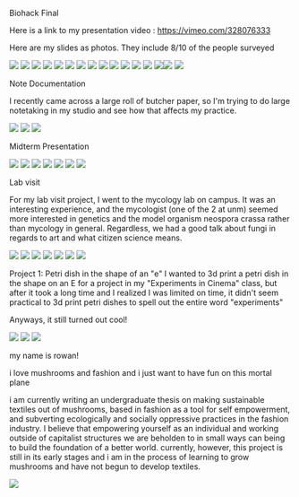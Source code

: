 Biohack Final

Here is a link to my presentation video : https://vimeo.com/328076333

Here are my slides as photos. They include 8/10 of the people surveyed


<img src="tear1.JPG"> <img src="tear2.JPG"> <img src="tear3.JPG"> <img src="tear4.JPG"> <img src="tear5.JPG"> <img src="tear6.JPG"> <img src="tear7.JPG"> <img src="tear8.JPG"> <img src="tear9.JPG"> <img src="tear91.JPG"> <img src="tear92.JPG"> <img src="tear93.JPG"> <img src="tear94.JPG"> <img src="tear95.JPG"><img src="tear96.JPG"> <img src="tear97.JPG"> 

Note Documentation


I recently came across a large roll of butcher paper, so I'm trying to do large notetaking in my studio and see how that affects my practice.

<img src="wall1.jpg"> <img src="wall2.jpg"> <img src="wall3.jpg">


Midterm Presentation

<img src="pSlide5 (4).JPG"> <img src="pSlide5 (5).JPG"> <img src="pSlide5 (6).JPG"> <img src="pSlide5 (7).JPG"> <img src="pSlide5 (1).JPG"> <img src="pSlide5 (2).JPG"> <img src="pSlide5 (3).JPG">



Lab visit

For my lab visit project, I went to the mycology lab on campus. It was an interesting experience, and the mycologist (one of the 2 at unm) seemed more interested in genetics and the model organism neospora crassa rather than mycology in general. Regardless, we had a good talk about fungi in regards to art and what citizen science means.

<img src="Slide1.JPG"> <img src="Slide2.JPG"> <img src="Slide3.JPG"> <img src="Slide4.JPG"> <img src="Slide5.JPG"> <img src="Slide6.JPG"> <img src="Slide7.JPG"> 


Project 1: Petri dish in the shape of an "e"
I wanted to 3d print a petri dish in the shape on an E for a project in my "Experiments in Cinema" class, but after it took a long time and I realized I was limited on time, it didn't seem practical to 3d print petri dishes to spell out the entire word "experiments" 

Anyways, it still turned out cool!


<img src="e_image1.jpg">
<img src="e_image2.jpg">
<img src="e_image3.jpg">




my name is rowan!

i love mushrooms and fashion and i just want to have fun on this mortal plane


i am currently writing an undergraduate thesis on making sustainable textiles out of mushrooms, based in fashion as a tool for self empowerment, and subverting ecologically and socially oppressive practices in the fashion industry. I believe that empowering yourself as an individual and working outside of capitalist structures we are beholden to in small ways can being to build the foundation of a better world. currently, however, this project is still in its early stages and i am in the process of learning to grow mushrooms and have not begun to develop textiles.  


<img src="github.jpg">
